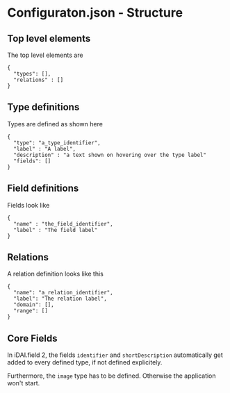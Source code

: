 # Configuraton.json - Structure

## Top level elements 

The top level elements are

```
{
  "types": [],
  "relations" : []
}
```

## Type definitions

Types are defined as shown here

```
{
  "type": "a_type_identifier",
  "label" : "A label",
  "description" : "a text shown on hovering over the type label"
  "fields": []
}
```

## Field definitions

Fields look like

```
{
  "name" : "the_field_identifier",
  "label" : "The field label"
}
```

## Relations

A relation definition looks like this

```
{
  "name": "a_relation_identifier",
  "label": "The relation label",
  "domain": [],
  "range": []
}
```

## Core Fields

In iDAI.field 2, the fields `identifier` and `shortDescription`
automatically get added to every defined type, if not defined
explicitely.


Furthermore, the `image` type has to be defined. Otherwise the
application won't start.

